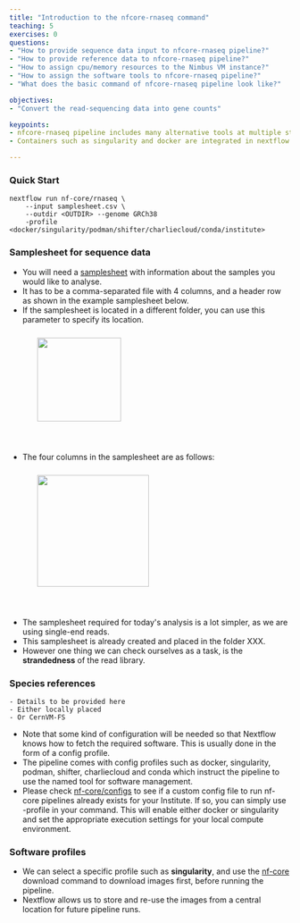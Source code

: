 ```yaml
---
title: "Introduction to the nfcore-rnaseq command"
teaching: 5
exercises: 0
questions:
- "How to provide sequence data input to nfcore-rnaseq pipeline?"
- "How to provide reference data to nfcore-rnaseq pipeline?"
- "How to assign cpu/memory resources to the Nimbus VM instance?"
- "How to assign the software tools to nfcore-rnaseq pipeline?"
- "What does the basic command of nfcore-rnaseq pipeline look like?"

objectives:
- "Convert the read-sequencing data into gene counts"

keypoints:
- nfcore-rnaseq pipeline includes many alternative tools at multiple steps of the rnaseq analysis process.
- Containers such as singularity and docker are integrated in nextflow environment.

---
```


### Quick Start
```
nextflow run nf-core/rnaseq \
    --input samplesheet.csv \
    --outdir <OUTDIR> --genome GRCh38 
    -profile <docker/singularity/podman/shifter/charliecloud/conda/institute>
```

### Samplesheet for sequence data
- You will need a [samplesheet](https://nf-co.re/rnaseq/3.7/usage#samplesheet-input) with information about the samples you would like to analyse. 
- It has to be a comma-separated file with 4 columns, and a header row as shown in the example samplesheet below. 
- If the samplesheet is located in a different folder, you can use this parameter to specify its location. 

<figure>
  <img src="{{ page.root }}/fig/elaborate_samplesheet.png" style="margin:10px;height:150px"/>
</figure><br>

- The four columns in the samplesheet are as follows:
<figure>
  <img src="{{ page.root }}/fig/samplesheet_description.png" style="margin:10px;height:200px"/>
</figure><br>

- The samplesheet required for today's analysis is a lot simpler, as we are using single-end reads. 
- This samplesheet is already created and placed in the folder XXX.
- However one thing we can check ourselves as a task, is the **strandedness** of the read library.



### Species references
```
- Details to be provided here 
- Either locally placed 
- Or CernVM-FS
```



- Note that some kind of configuration will be needed so that Nextflow knows how to fetch the required software. This is usually done in the form of a config profile. 
- The pipeline comes with config profiles such as docker, singularity, podman, shifter, charliecloud and conda which instruct the pipeline to use the named tool for software management.
- Please check [nf-core/configs](https://github.com/nf-core/configs#documentation) to see if a custom config file to run nf-core pipelines already exists for your Institute. If so, you can simply use -profile <institute> in your command. This will enable either docker or singularity and set the appropriate execution settings for your local compute environment.

### Software profiles
- We can select a specific profile such as **singularity**, and use the [nf-core](https://nf-co.re/tools/#downloading-pipelines-for-offline-use) download command to download images first, before running the pipeline. 
- Nextflow allows us to store and re-use the images from a central location for future pipeline runs.
  







  

